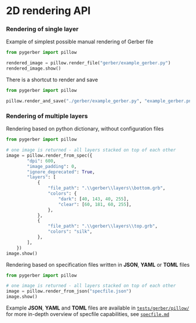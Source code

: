 # 2D rendering API

### Rendering of single layer

Example of simplest possible manual rendering of Gerber file

```python
from pygerber import pillow

rendered_image = pillow.render_file("gerber/example_gerber.py")
rendered_image.show()
```

There is a shortcut to render and save

```python
from pygerber import pillow

pillow.render_and_save("./gerber/example_gerber.py", "example_gerber.png")
```

### Rendering of multiple layers

Rendering based on python dictionary, without configuration files

```python
from pygerber import pillow

# one image is returned - all layers stacked on top of each other
image = pillow.render_from_spec({
        "dpi": 600,
        "image_padding": 0,
        "ignore_deprecated": True,
        "layers": [
            {
                "file_path": ".\\gerber\\layers\\bottom.grb",
                "colors": {
                    "dark": [40, 143, 40, 255],
                    "clear": [60, 181, 60, 255],
                },
            },
            {
                "file_path": ".\\gerber\\layers\\top.grb",
                "colors": "silk",
            },
        ],
    })
image.show()
```

Rendering based on specification files written in **JSON**, **YAML** or **TOML** files

```python
from pygerber import pillow

# one image is returned - all layers stacked on top of each other
image = pillow.render_from_json("specfile.json")
image.show()
```

Example **JSON**, **YAML** and **TOML** files are available in [`tests/gerber/pillow/`](https://github.com/Argmaster/pygerber/blob/main/tests/gerber/pillow)
for more in-depth overview of specfile capabilities, see [`specfile.md`](https://github.com/Argmaster/pygerber/blob/main/examples/specfile.md)
